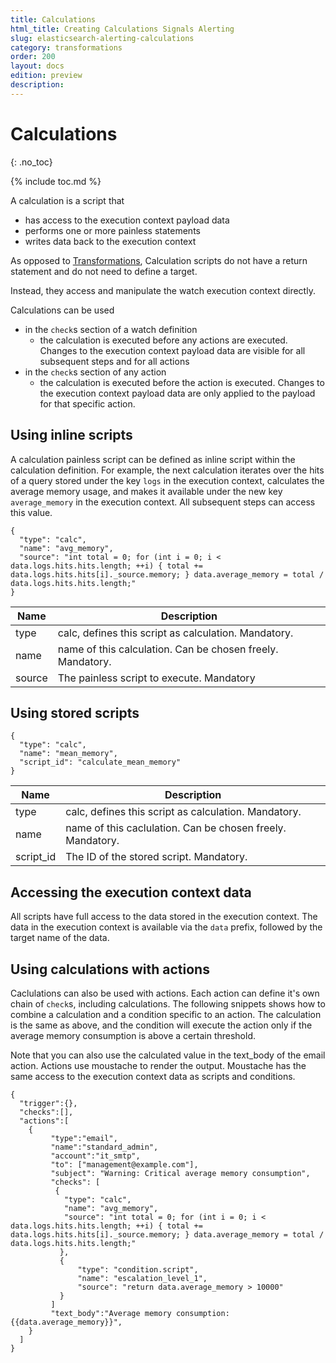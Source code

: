 ```yaml
---
title: Calculations
html_title: Creating Calculations Signals Alerting
slug: elasticsearch-alerting-calculations
category: transformations
order: 200
layout: docs
edition: preview
description: 
---
```


<!--- Copyright 2019 floragunn GmbH -->

# Calculations
{: .no_toc}

{% include toc.md %}

A calculation is a script that 

* has access to the execution context payload data
* performs one or more painless statements
* writes data back to the execution context 

As opposed to [Transformations](transformations_transformations.md), Calculation scripts do not have a return statement and do not need to define a target.

Instead, they access and manipulate the watch execution context directly.

Calculations can be used

* in the `check`s section of a watch definition
  * the calculation is executed before any actions are executed. Changes to the execution context payload data are visible for all subsequent steps and for all actions
* in the `check`s section of any action
  * the calculation is executed before the action is executed. Changes to the execution context payload data are only applied to the payload for that specific action.

## Using inline scripts

A calculation painless script can be defined as inline script within the calculation definition. For example, the next calculation iterates over the hits of a query stored under the key `logs` in the  execution context, calculates the average memory usage, and makes it available under the new key `average_memory` in the execution context. All subsequent steps can access this value.

```
{
  "type": "calc",
  "name": "avg_memory",
  "source": "int total = 0; for (int i = 0; i < data.logs.hits.hits.length; ++i) { total += data.logs.hits.hits[i]._source.memory; } data.average_memory = total / data.logs.hits.hits.length;"
}
```

| Name | Description |
|---|---|
| type | calc, defines this script as calculation. Mandatory. |
| name | name of this calculation. Can be chosen freely. Mandatory. |
| source | The painless script to execute. Mandatory |

## Using stored scripts

```
{
  "type": "calc",
  "name": "mean_memory",
  "script_id": "calculate_mean_memory"
}
```
            
| Name | Description |
|---|---|
| type | calc, defines this script as calculation. Mandatory. |
| name | name of this caclulation. Can be chosen freely. Mandatory. |
| script_id | The ID of the stored script. Mandatory. |

## Accessing the execution context data

All scripts have full access to the data stored in the execution context. The data in the execution context is available via the `data` prefix, followed by the target name of the data.

## Using calculations with actions

Caclulations can also be used with actions. Each action can define it's own chain of `check`s, including calculations. The following snippets shows how to combine a calculation and a condition specific to an action. The calculation is the same as above, and the condition will execute the action only if the average memory consumption is above a certain threshold.

Note that you can also use the calculated value in the text_body of the email action. Actions use moustache to render the output. Moustache has the same access to the execution context data as scripts and conditions. 

```
{ 
  "trigger":{},
  "checks":[],
  "actions":[ 
    {
         "type":"email",
         "name":"standard_admin",
         "account":"it_smtp",
         "to": ["management@example.com"],
         "subject": "Warning: Critical average memory consumption",
         "checks": [
          {
            "type": "calc",
            "name": "avg_memory",
            "source": "int total = 0; for (int i = 0; i < data.logs.hits.hits.length; ++i) { total += data.logs.hits.hits[i]._source.memory; } data.average_memory = total / data.logs.hits.hits.length;"
           },
           {
               "type": "condition.script",
               "name": "escalation_level_1",
               "source": "return data.average_memory > 10000"
           }
         ]
         "text_body":"Average memory consumption: {{data.average_memory}}",
    }    
  ]
}
``` 


